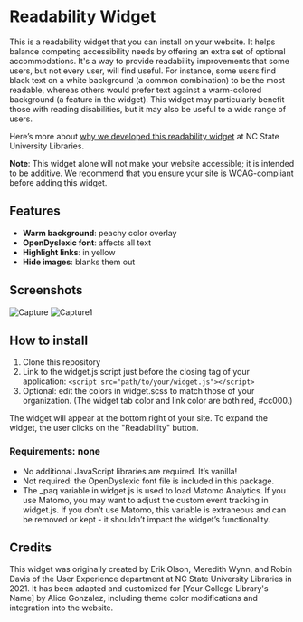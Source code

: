 # Readability Widget

This is a readability widget that you can install on your website. It helps balance competing accessibility needs by offering an extra set of optional accommodations. It's a way to provide readability improvements that some users, but not every user, will find useful. For instance, some users find black text on a white background (a common combination) to be the most readable, whereas others would prefer text against a warm-colored background (a feature in the widget). This widget may particularly benefit those with reading disabilities, but it may also be useful to a wide range of users.

Here’s more about [why we developed this readability widget](https://www.lib.ncsu.edu/accessibility-services/readability-widget) at NC State University Libraries.

**Note**: This widget alone will not make your website accessible; it is intended to be additive. We recommend that you ensure your site is WCAG-compliant before adding this widget.


## Features

- **Warm background**: peachy color overlay
- **OpenDyslexic font**: affects all text 
- **Highlight links**: in yellow 
- **Hide images**: blanks them out

## Screenshots

![Capture](https://github.com/user-attachments/assets/a67f474b-6552-4e47-ac63-4d4a6ca311ed)
![Capture1](https://github.com/user-attachments/assets/d36a1eb7-2805-4976-8341-0a678b814f0d)

## How to install
1. Clone this repository
1. Link to the widget.js script just before the closing <body> tag of your application: ``<script src="path/to/your/widget.js"></script>``
1. Optional: edit the colors in widget.scss to match those of your organization. (The widget tab color and link color are both red, #cc000.)

The widget will appear at the bottom right of your site. To expand the widget, the user clicks on the "Readability" button. 

### Requirements: none

- No additional JavaScript libraries are required. It’s vanilla!
- Not required: the OpenDyslexic font file is included in this package.
- The _paq variable in widget.js is used to load Matomo Analytics. If you use Matomo, you may want to adjust the custom event tracking in widget.js. If you don’t use Matomo, this variable is extraneous and can be removed or kept - it shouldn’t impact the widget’s functionality.

## Credits

This widget was originally created by Erik Olson, Meredith Wynn, and Robin Davis of the User Experience department at NC State University Libraries in 2021. It has been adapted and customized for [Your College Library's Name] by Alice Gonzalez, including theme color modifications and integration into the website.
